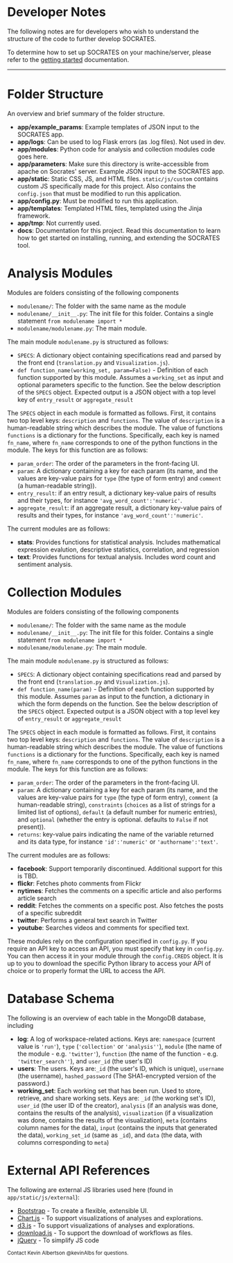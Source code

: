 # Developer Notes #

The following notes are for developers who wish to understand the structure of the code to further develop SOCRATES.

To determine how to set up SOCRATES on your machine/server, please refer to the [getting started](docs/getting_started.md) documentation.

------

# Folder Structure # 

An overview and brief summary of the folder structure.

- **app/example_params**: Example templates of JSON input to the SOCRATES app.
- **app/logs**: Can be used to log Flask errors (as .log files). Not used in dev.
- **app/modules**: Python code for analysis and collection modules code goes here.
- **app/parameters**: Make sure this directory is write-accessible from apache on Socrates' server. Example JSON input to the SOCRATES app.
- **app/static**: Static CSS, JS, and HTML files. `static/js/custom` contains custom JS specifically made for this project. Also contains the `config.json` that must be modified to run this application.
- **app/config.py**: Must be modified to run this application.
- **app/templates**: Templated HTML files, templated using the Jinja framework.
- **app/tmp**: Not currently used.
- **docs**: Documentation for this project. Read this documentation to learn how to get started on installing, running, and extending the SOCRATES tool.


# Analysis Modules #

Modules are folders consisting of the following components
- `modulename/`: The folder with the same name as the module
- `modulename/__init__.py`: The init file for this folder. Contains a single statement `from modulename import *`
- `modulename/modulename.py`: The main module.

The main module `modulename.py` is structured as follows:
- `SPECS`: A dictionary object containing specifications read and parsed by the front end (`translation.py` and `Visualization.js`).
- `def function_name(working_set, param=False)` - Definition of each function supported by this module.  Assumes a `working_set` as input and optional parameters specific to the function. See the below description of the `SPECS` object. Expected output is a JSON object with a top level key of `entry_result` or `aggregate_result`

The `SPECS` object in each module is formatted as follows.  First, it contains two top level keys: `description` and `functions`. The value of `description` is a human-readable string which describes the module. The value of functions `functions` is a dictionary for the functions.  Specifically, each key is named `fn_name`, where `fn_name` corresponds to one of the python functions in the module.  The keys for this function are as follows:

- `param_order`: The order of the parameters in the front-facing UI.
- `param`: A dictionary containing a key for each param (its name, and the values are key-value pairs for `type` (the type of form entry) and `comment` (a human-readable string)).
- `entry_result`: if an entry result, a dictionary key-value pairs of results and their types, for instance `'avg_word_count':'numeric'`.
- `aggregate_result`: if an aggregate result, a dictionary key-value pairs of results and their types, for instance `'avg_word_count':'numeric'`. 

The current modules are as follows:

- **stats**: Provides functions for statistical analysis. Includes mathematical expression evalution, descriptive statistics, correlation, and regression
- **text**: Provides functions for textual analysis. Includes word count and sentiment analysis.

# Collection Modules #

Modules are folders consisting of the following components
- `modulename/`: The folder with the same name as the module
- `modulename/__init__.py`: The init file for this folder. Contains a single statement `from modulename import *`
- `modulename/modulename.py`: The main module.

The main module `modulename.py` is structured as follows:
- `SPECS`: A dictionary object containing specifications read and parsed by the front end (`translation.py` and `Visualization.js`).
- `def function_name(param)` - Definition of each function supported by this module.  Assumes `param` as input to the function, a dictionary in which the form depends on the function. See the below description of the `SPECS` object. Expected output is a JSON object with a top level key of `entry_result` or `aggregate_result`

The `SPECS` object in each module is formatted as follows.  First, it contains two top level keys: `description` and `functions`. The value of `description` is a human-readable string which describes the module. The value of functions `functions` is a dictionary for the functions.  Specifically, each key is named `fn_name`, where `fn_name` corresponds to one of the python functions in the module.  The keys for this function are as follows:

- `param_order`: The order of the parameters in the front-facing UI.
- `param`: A dictionary containing a key for each param (its name, and the values are key-value pairs for `type` (the type of form entry), `comment` (a human-readable string), `constraints` (`choices` as a list of strings for a limited list of options), `default` (a default number for numeric entries), and `optional` (whether the entry is optional. defaults to `False` if not present)).
- `returns`: key-value pairs indicating the name of the variable returned and its data type, for instance `'id':'numeric'` or `'authorname':'text'`. 

The current modules are as follows:

- **facebook**: Support temporarily discontinued. Additional support for this is TBD.
- **flickr**: Fetches photo comments from Flickr
- **nytimes**: Fetches the comments on a specific article and also performs article search
- **reddit**: Fetches the comments on a specific post. Also fetches the posts of a specific subreddit
- **twitter**: Performs a general text search in Twitter
- **youtube**: Searches videos and comments for specified text.

These modules rely on the configuration specified in `config.py`. If you require an API key to access an API, you must specify that key in `config.py`. You can then access it in your module through the `config.CREDS` object.  It is up to you to download the specific Python library to access your API of choice or to properly format the URL to access the API.

# Database Schema #

The following is an overview of each table in the MongoDB database, including

- **log**: A log of workspace-related actions.  Keys are: `namespace` (current value is `'run'`), `type` (`'collection'` or `'analysis''`), `module` (the name of the module - e.g. `'twitter'`), `function` (the name of the function - e.g. `'twitter_search''`), and `user_id` (the user's ID)
- **users**: The users.  Keys are:`_id` (the user's ID, which is unique), `username` (the username), `hashed_password` (The SHA1-encrypted version of the password.) 
- **working_set**: Each working set that has been run.  Used to store, retrieve, and share working sets. Keys are: `_id` (the working set's ID), `user_id` (the user ID of the creator), `analysis` (if an analysis was done, contains the results of the analysis), `visualization` (if a visualization was done, contains the results of the visualization), `meta` (contains column names for the data), `input` (contains the inputs that generated the data), `working_set_id` (same as `_id`), and `data` (the data, with columns corresponding to `meta`)


# External API References #

The following are external JS libraries used here (found in `app/static/js/external`):

- [Bootstrap](https://getbootstrap.com/) - To create a flexible, extensible UI.
- [Chart.js](https://www.chartjs.org/) - To support visualizations of analyses and explorations. 
- [d3.js](https://d3js.org/) - To support visualizations of analyses and explorations.
- [download.js](http://danml.com/download.html) - To support the download of workflows as files.
- [jQuery](https://jquery.com/) - To simplify JS code


<small>Contact Kevin Albertson @kevinAlbs for questions.</small>
